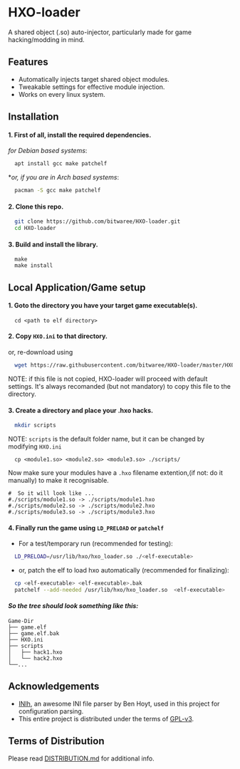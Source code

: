 
# HXO-loader

A shared object (.so) auto-injector, particularly made for game hacking/modding in mind.
 


## Features

- Automatically injects target shared object modules.
- Tweakable settings for effective module injection.
- Works on every linux system.

## Installation

#### 1. First of all, install the required dependencies.

*for Debian based systems*:
```bash
  apt install gcc make patchelf
```
**or, if you are in Arch based systems*:
```bash
  pacman -S gcc make patchelf
```
#### 2. Clone this repo.
```bash
  git clone https://github.com/bitwaree/HXO-loader.git
  cd HXO-loader
```
#### 3. Build and install the library.
```
  make
  make install
```

## Local Application/Game setup
#### 1. Goto the directory you have your target game executable(s).

```
  cd <path to elf directory>
```

#### 2. Copy `HXO.ini` to that directory. 
or, re-download using
```bash
  wget https://raw.githubusercontent.com/bitwaree/HXO-loader/master/HXO.ini
```
NOTE: if this file is not copied, HXO-loader will proceed with default settings. It's always recomanded (but not mandatory) to copy this file to the directory.
#### 3. Create a directory and place your .hxo hacks.
```bash
  mkdir scripts
```
NOTE: `scripts` is the default folder name, but it can be changed by modifying `HXO.ini`
```
  cp <module1.so> <module2.so> <module3.so> ./scripts/
```
Now make sure your modules have a `.hxo` filename extention,(if not: do it manually) to make it recognisable.
```
#  So it will look like ...
#./scripts/module1.so -> ./scripts/module1.hxo 
#./scripts/module2.so -> ./scripts/module2.hxo 
#./scripts/module3.so -> ./scripts/module3.hxo 
```
#### 4. Finally run the game using `LD_PRELOAD` or `patchelf`
 - For a test/temporary run (recommended for testing):
```bash
  LD_PRELOAD=/usr/lib/hxo/hxo_loader.so ./<elf-executable>
```
- or, patch the elf to load hxo automatically (recommended for finalizing):
```bash
  cp <elf-executable> <elf-executable>.bak
  patchelf --add-needed /usr/lib/hxo/hxo_loader.so  <elf-executable>
```
#### *So the tree should look something like this:*
```tree
Game-Dir
├── game.elf
├── game.elf.bak
├── HXO.ini
├── scripts
│   ├── hack1.hxo
│   └── hack2.hxo
└──...
```
## Acknowledgements

 - [INIh](https://github.com/benhoyt/inih), an awesome INI file parser by Ben Hoyt, used in this project for configuration parsing.
 - This entire project is distributed under the terms of [GPL-v3](https://www.gnu.org/licenses/quick-guide-gplv3.html).
 


## Terms of Distribution
Please read [DISTRIBUTION.md](https://github.com/bitwaree/HXO-loader/blob/master/README.md) for additional info.

